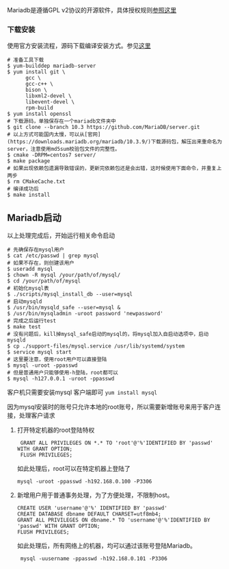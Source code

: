 Mariadb是遵循GPL v2协议的开源软件，具体授权规则[参照这里](https://github.com/atan135/book-notes/blob/master/%E8%B5%84%E6%96%99%E6%94%B6%E5%BD%95/%E5%BC%80%E6%BA%90%E5%8D%8F%E8%AE%AE%E4%BB%8B%E7%BB%8D.md)

### 下载安装

使用官方安装流程，源码下载编译安装方式。参见[这里](https://mariadb.com/kb/en/library/source-building-mariadb-on-centos/)

```shell
# 准备工具下载
$ yum-builddep mariadb-server
$ yum install git \
      gcc \
      gcc-c++ \
      bison \
      libxml2-devel \
      libevent-devel \
      rpm-build
$ yum install openssl
# 下载源码，单独保存在一个mariadb文件夹中
$ git clone --branch 10.3 https://github.com/MariaDB/server.git
# 以上方式可能国内太慢，可以从[官网](https://downloads.mariadb.org/mariadb/10.3.9/)下载源码包，解压出来重命名为server，注意使用md5sum校验包文件的完整性。
$ cmake -DRPM=centos7 server/
$ make package
# 如果出现依赖包遗漏导致错误的，更新完依赖包还是会出错，这时候使用下面命令，并重复上两步
$ rm CMakeCache.txt
# 编译成功后
$ make install
```



## Mariadb启动

以上处理完成后，开始运行相关命令启动

```
# 先确保存在mysql用户
$ cat /etc/passwd | grep mysql
# 如果不存在，则创建该用户
$ useradd mysql
$ chown -R mysql /your/path/of/mysql/
$ cd /your/path/of/mysql
# 初始化mysql表
$ ./scripts/mysql_install_db --user=mysql
# 启动mysqld
$ /usr/bin/mysqld_safe --user=mysql &  
$ /usr/bin/mysqladmin -uroot password 'newpassword'
# 完成之后运行test
$ make test
# 没有问题后，kill掉mysql_safe启动的mysql的，将mysql加入自启动选项中，启动mysqld
$ cp ./support-files/mysql.service /usr/lib/systemd/system
$ service mysql start
# 这里要注意，使用root用户可以直接登陆
$ mysql -uroot -ppasswd
# 但是普通用户只能够使用-h登陆，root都可以
$ mysql -h127.0.0.1 -uroot -ppasswd
```

客户机只需要安装mysql 客户端即可 `yum install mysql`

因为mysql安装时的账号只允许本地的root账号，所以需要新增账号来用于客户连接，处理客户请求

1. 打开特定机器的root登陆特权

   ```mysql
    GRANT ALL PRIVILEGES ON *.* TO 'root'@'%'IDENTIFIED BY 'passwd' WITH GRANT OPTION;
    FLUSH PRIVILEGES;
   ```

   如此处理后，root可以在特定机器上登陆了

   `mysql -uroot -ppasswd -h192.168.0.100 -P3306`

2. 新增用户用于普通事务处理，为了方便处理，不限制host。

   ```mysql
   CREATE USER 'username'@'%' IDENTIFIED BY 'passwd'
   CREATE DATABASE dbname DEFAULT CHARSET=utf8mb4;
   GRANT ALL PRIVILEGES ON dbname.* TO 'username'@'%'IDENTIFIED BY 'passwd' WITH GRANT OPTION;
   FLUSH PRIVILEGES;
   ```

   如此处理后，所有网络上的机器，均可以通过该账号登陆Mariadb。

   ` mysql -uusername -ppasswd -h192.168.0.101 -P3306`

